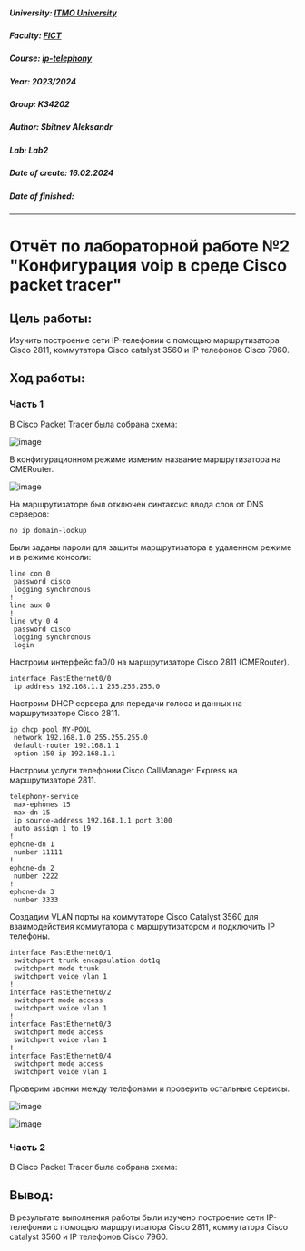 ##### University: [ITMO University](https://itmo.ru/ru/)
##### Faculty: [FICT](https://fict.itmo.ru)
##### Course: [ip-telephony](https://itmo-ict-faculty.github.io/ip-telephony/)
##### Year: 2023/2024
##### Group: K34202
##### Author: Sbitnev Aleksandr
##### Lab: Lab2
##### Date of create: 16.02.2024
##### Date of finished: 

***

# Отчёт по лабораторной работе №2 "Конфигурация voip в среде Сisco packet tracer"


## **Цель работы:** 
Изучить построение сети IP-телефонии с помощью маршрутизатора Cisco 2811, коммутатора Cisco catalyst 3560 и IP телефонов Cisco 7960.

## **Ход работы:**
### Часть 1
В Cisco Packet Tracer была собрана схема:

![image](https://github.com/Sbitnev/2023_2024-ip-telephony-k34202-sbitnev_a_s/assets/71010852/1437f067-e72d-4884-9ebd-547e472168c1)

В конфигурационном режиме изменим название маршрутизатора на CMERouter.

![image](https://github.com/Sbitnev/2023_2024-ip-telephony-k34202-sbitnev_a_s/assets/71010852/83a2e84f-fa1c-4b72-a381-b1deef22b383)

На маршрутизаторе был отключен синтаксис ввода слов от DNS серверов:
```
no ip domain-lookup
```

Были заданы пароли для защиты маршрутизатора в удаленном режиме и в режиме консоли:

```
line con 0
 password cisco
 logging synchronous
!
line aux 0
!
line vty 0 4
 password cisco
 logging synchronous
 login
```

Настроим интерфейс fa0/0 на маршрутизаторе Cisco 2811 (CMERouter).

```
interface FastEthernet0/0
 ip address 192.168.1.1 255.255.255.0
```

Настроим DHCP сервера для передачи голоса и данных на маршрутизаторе Cisco 2811.

```
ip dhcp pool MY-POOL
 network 192.168.1.0 255.255.255.0
 default-router 192.168.1.1
 option 150 ip 192.168.1.1
```

Настроим услуги телефонии Cisco CallManager Express на маршрутизаторе 2811.

```
telephony-service
 max-ephones 15
 max-dn 15
 ip source-address 192.168.1.1 port 3100
 auto assign 1 to 19
!
ephone-dn 1
 number 11111
!
ephone-dn 2
 number 2222
!
ephone-dn 3
 number 3333
```

Создадим VLAN порты на коммутаторе Cisco Catalyst 3560 для взаимодействия коммутатора с маршрутизатором и подключить IP телефоны.
```
interface FastEthernet0/1
 switchport trunk encapsulation dot1q
 switchport mode trunk
 switchport voice vlan 1
!
interface FastEthernet0/2
 switchport mode access
 switchport voice vlan 1
!
interface FastEthernet0/3
 switchport mode access
 switchport voice vlan 1
!
interface FastEthernet0/4
 switchport mode access
 switchport voice vlan 1
```

Проверим звонки между телефонами и проверить остальные сервисы.

![image](https://github.com/Sbitnev/2023_2024-ip-telephony-k34202-sbitnev_a_s/assets/71010852/798c5c8e-1769-4d4e-9584-bb5b06f8a80f)

![image](https://github.com/Sbitnev/2023_2024-ip-telephony-k34202-sbitnev_a_s/assets/71010852/4492599d-1fc3-40ef-b681-28e7b2957c4a)


### Часть 2
В Cisco Packet Tracer была собрана схема:

## **Вывод:** 

В результате выполнения работы были изучено построение сети IP-телефонии с помощью маршрутизатора Cisco 2811, коммутатора Cisco catalyst 3560 и IP телефонов Cisco 7960. 
